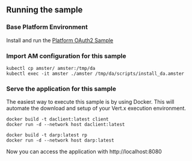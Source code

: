 

## Running the sample

### Base Platform Environment

Install and run the [Platform OAuth2 Sample](https://github.com/ForgeRock/forgeops-init/tree/master/6.5/oauth2)

### Import AM configuration for this sample

```
kubectl cp amster/ amster:/tmp/da
kubectl exec -it amster ./amster /tmp/da/scripts/install_da.amster
```

### Serve the application for this sample

The easiest way to execute this sample is by using Docker. This will automate the download and setup of your Vert.x execution environment.

    docker build -t daclient:latest client
    docker run -d --network host daclient:latest

    docker build -t darp:latest rp
    docker run -d --network host darp:latest


Now you can access the application with http://localhost:8080
